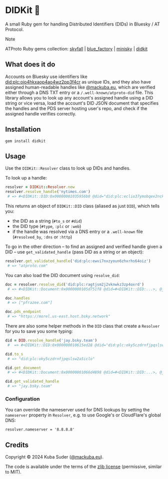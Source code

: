 # DIDKit 🪪

A small Ruby gem for handling Distributed Identifiers (DIDs) in Bluesky / AT Protocol.

> [!NOTE]
> ATProto Ruby gems collection: [skyfall](https://github.com/mackuba/skyfall) | [blue_factory](https://github.com/mackuba/blue_factory) | [minisky](https://github.com/mackuba/minisky) | [didkit](https://github.com/mackuba/didkit)


## What does it do

Accounts on Bluesky use identifiers like [did:plc:oio4hkxaop4ao4wz2pp3f4cr](https://plc.directory/did:plc:oio4hkxaop4ao4wz2pp3f4cr) as unique IDs, and they also have assigned human-readable handles like [@mackuba.eu](https://bsky.app/profile/mackuba.eu), which are verified either through a DNS TXT entry or a `/.well-known/atproto-did` file. This library allows you to look up any account's assigned handle using a DID string or vice versa, load the account's DID JSON document that specifies the handles and the PDS server hosting user's repo, and check if the assigned handle verifies correctly.


## Installation

    gem install didkit


## Usage

Use the `DIDKit::Resolver` class to look up DIDs and handles.

To look up a handle:

```rb
resolver = DIDKit::Resolver.new
resolver.resolve_handle('nytimes.com')
 # => #<DIDKit::DID:0x00000001035956b0 @did="did:plc:eclio37ymobqex2ncko63h4r", @type=:plc, @resolved_by=:dns>
```

This returns an object of `DIDKit::DID` class (aliased as just `DID`), which tells you:

- the DID as a string (`#to_s` or `#did`)
- the DID type (`#type`, `:plc` or `:web`)
- if the handle was resolved via a DNS entry or a `.well-known` file (`#resolved_by`, `:dns` or `:http`)

To go in the other direction – to find an assigned and verified handle given a DID – use `get_validated_handle` (pass DID as a string or an object):

```rb
resolver.get_validated_handle('did:plc:ewvi7nxzyoun6zhxrhs64oiz')
 # => "atproto.com" 
```

You can also load the DID document using `resolve_did`:

```rb
doc = resolver.resolve_did('did:plc:ragtjsm2j2vknwkz3zp4oxrd')
 # => #<DIDKit::Document:0x0000000105d751f8 @did=#<DIDKit::DID:...>, @json={...}>

doc.handles
 # => ["pfrazee.com"] 

doc.pds_endpoint
 # => "https://morel.us-east.host.bsky.network" 
```

There are also some helper methods in the `DID` class that create a `Resolver` for you to save you some typing:

```rb
did = DID.resolve_handle('jay.bsky.team')
 #  => #<DIDKit::DID:0x000000010615ed28 @did="did:plc:oky5czdrnfjpqslsw2a5iclo", @type=:plc, @resolved_by=:dns>

did.to_s
 # => "did:plc:oky5czdrnfjpqslsw2a5iclo" 

did.get_document
 # => #<DIDKit::Document:0x00000001066d4898 @did=#<DIDKit::DID:...>, @json={...}>

did.get_validated_handle
 # => "jay.bsky.team" 
```


### Configuration

You can override the nameserver used for DNS lookups by setting the `nameserver` property in `Resolver`, e.g. to use Google's or CloudFlare's global DNS:

```
resolver.nameserver = '8.8.8.8'
```


## Credits

Copyright © 2024 Kuba Suder ([@mackuba.eu](https://bsky.app/profile/mackuba.eu)).

The code is available under the terms of the [zlib license](https://choosealicense.com/licenses/zlib/) (permissive, similar to MIT).
